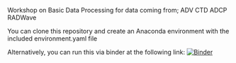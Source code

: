 Workshop on Basic Data Processing for data coming from;
  ADV
  CTD
  ADCP
  RADWave


You can clone this repository and create an Anaconda environment with the included environment.yaml file

Alternatively, you can run this via binder at the following link: 
[![Binder](https://mybinder.org/badge_logo.svg)](https://mybinder.org/v2/gh/rvdeo/one_tree_Tutorial_adv_ctd_adcp_radwave/main)
